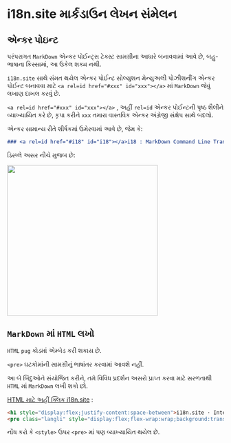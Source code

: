 # i18n.site માર્કડાઉન લેખન સંમેલન

## એન્કર પોઇન્ટ

પરંપરાગત `MarkDown` એન્કર પોઈન્ટ્સ ટેક્સ્ટ સામગ્રીના આધારે બનાવવામાં આવે છે, બહુ-ભાષાના કિસ્સામાં, આ ઉકેલ શક્ય નથી.

`i18n.site` સાથે સંમત થયેલ એન્કર પોઈન્ટ સોલ્યુશન મેન્યુઅલી પોઝીશનીંગ એન્કર પોઈન્ટ બનાવવા માટે `<a rel=id href="#xxx" id="xxx"></a>` માં `MarkDown` જેવું લખાણ દાખલ કરવું છે.

`<a rel=id href="#xxx" id="xxx"></a>` , અહીં `rel=id` એન્કર પોઈન્ટની પૃષ્ઠ શૈલીને વ્યાખ્યાયિત કરે છે, કૃપા કરીને `xxx` તમારા વાસ્તવિક એન્કર અંગ્રેજી સંક્ષેપ સાથે બદલો.

એન્કર સામાન્ય રીતે શીર્ષકમાં ઉમેરવામાં આવે છે, જેમ કે:

```md
### <a rel=id href="#i18" id="i18"></a>i18 : MarkDown Command Line Translation Tool
```

ડિસ્પ્લે અસર નીચે મુજબ છે:

<img src="//p.3ti.site/1721381136.avif" width="350">

## `MarkDown` માં `HTML` લખો

`HTML` `pug` કોડમાં એમ્બેડ કરી શકાય છે.

`<pre>` ઘટકોમાંની સામગ્રીનું ભાષાંતર કરવામાં આવશે નહીં.

આ બે બિંદુઓને સંયોજિત કરીને, તમે વિવિધ પ્રદર્શન અસરો પ્રાપ્ત કરવા માટે સરળતાથી `HTML` માં `MarkDown` લખી શકો છો.

[HTML માટે અહીં ક્લિક i18n.site](//raw.githubusercontent.com/i18n-site/md/main/zh/README.md) :

```html
<h1 style="display:flex;justify-content:space-between">i18n.site ⋅ International Solutions<img src="//p.3ti.site/logo.svg" style="user-select:none;margin-top:-1px;width:42px"></h1>
<pre class="langli" style="display:flex;flex-wrap:wrap;background:transparent;border:1px solid #eee;font-size:12px;box-shadow:0 0 3px inset #eee;padding:12px 5px 4px 12px;justify-content:space-between;"><style>pre.langli i{font-weight:300;font-family:s;margin-right:2px;margin-bottom:8px;font-style:normal;color:#666;border-bottom:1px dashed #ccc;}</style><i>English</i><i>简体中文</i><i>Deutsch</i> … …</pre>
```

નોંધ કરો કે `<style>` ઉપર `<pre>` માં પણ વ્યાખ્યાયિત થયેલ છે.